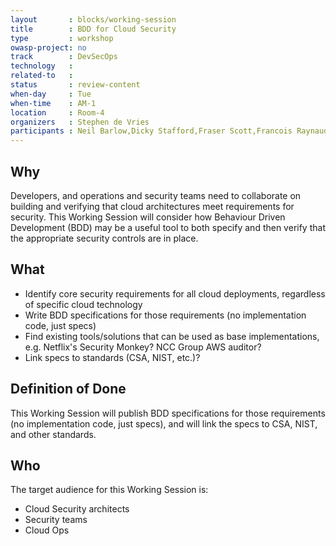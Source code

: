 ```yaml
---
layout       : blocks/working-session
title        : BDD for Cloud Security
type         : workshop
owasp-project: no
track        : DevSecOps
technology   :
related-to   :
status       : review-content
when-day     : Tue
when-time    : AM-1
location     : Room-4
organizers   : Stephen de Vries
participants : Neil Barlow,Dicky Stafford,Fraser Scott,Francois Raynaud,Stephen de Vries,Johan Peeters
---
```


## Why

Developers, and operations and security teams need to collaborate on building and verifying that cloud architectures meet requirements for security.  This Working Session will consider how Behaviour Driven Development (BDD) may be a useful tool to both specify and then verify that the appropriate security controls are in place.   

## What

- Identify core security requirements for all cloud deployments, regardless of specific cloud technology
- Write BDD specifications for those requirements (no implementation code, just specs)
- Find existing tools/solutions that can be used as base implementations, e.g. Netflix's Security Monkey? NCC Group AWS auditor?
- Link specs to standards (CSA, NIST, etc.)?

## Definition of Done

This Working Session will publish BDD specifications for those requirements (no implementation code, just specs), and will link the specs to CSA, NIST, and other standards.

## Who

The target audience for this Working Session is:

- Cloud Security architects
- Security teams
- Cloud Ops
